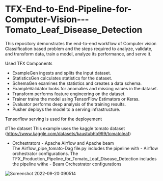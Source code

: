 # TFX-End-to-End-Pipeline-for-Computer-Vision---Tomato_Leaf_Disease_Detection
This repository demonstrates the end-to-end workflow of Computer vision Classification based problem and the steps required to analyze, validate, and transform data, train a model, analyze its performance, and serve it. 

Used TFX Components 
   - ExampleGen ingests and splits the input dataset.
   - StatisticsGen calculates statistics for the dataset.
   - SchemaGen examines the statistics and creates a data schema.
   - ExampleValidator looks for anomalies and missing values in the dataset.
   - Transform performs feature engineering on the dataset.
   - Trainer trains the model using TensorFlow Estimators or Keras.
   - Evaluator performs deep analysis of the training results.
   - Pusher deploys the model to a serving infrastructure.
  
Tensorflow serving is used for the deployement   
  
#The dataset 
This example uses the kaggle tomato dataset (https://www.kaggle.com/datasets/kaustubhb999/tomatoleaf)
   
 - Orchestrators - Apache Airflow and Apache beam    
The Airflow_pipe_tomato-Dag file.py includes the pipeline with - Airflow orchestrator configurations.
The TFX_Production_Pipeline_for_Tomato_Leaf_Disease_Detection includes the pipeline withe - Beam Orchestrator configurations
   
![Screenshot 2022-09-20 090514](https://user-images.githubusercontent.com/47025217/192094415-107d2a75-b2be-4b43-ad71-599dd80b6d5c.jpg)
